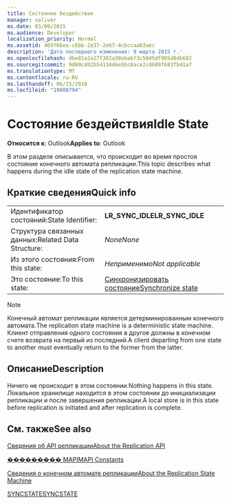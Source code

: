 ```yaml
---
title: Состояние бездействия
manager: soliver
ms.date: 03/09/2015
ms.audience: Developer
localization_priority: Normal
ms.assetid: 46976bea-c6bb-2e37-2e67-4cbccaa03aec
description: 'Дата последнего изменения: 9 марта 2015 г.'
ms.openlocfilehash: dbe81a2a27f302a38eba6f3c5045df905d8db682
ms.sourcegitcommit: 9d60cd82b5413446e5bc8ace2cd689f683fb41a7
ms.translationtype: MT
ms.contentlocale: ru-RU
ms.lasthandoff: 06/15/2018
ms.locfileid: "19808794"
---
```

# <a name="idle-state"></a><span data-ttu-id="13db6-103">Состояние бездействия</span><span class="sxs-lookup"><span data-stu-id="13db6-103">Idle State</span></span>

  
  
<span data-ttu-id="13db6-104">**Относится к**: Outlook</span><span class="sxs-lookup"><span data-stu-id="13db6-104">**Applies to**: Outlook</span></span> 
  
 <span data-ttu-id="13db6-105">В этом разделе описывается, что происходит во время простоя состояние конечного автомата репликации.</span><span class="sxs-lookup"><span data-stu-id="13db6-105">This topic describes what happens during the idle state of the replication state machine.</span></span> 
  
## <a name="quick-info"></a><span data-ttu-id="13db6-106">Краткие сведения</span><span class="sxs-lookup"><span data-stu-id="13db6-106">Quick info</span></span>

|||
|:-----|:-----|
|<span data-ttu-id="13db6-107">Идентификатор состояний:</span><span class="sxs-lookup"><span data-stu-id="13db6-107">State Identifier:</span></span>  <br/> |<span data-ttu-id="13db6-108">**LR_SYNC_IDLE**</span><span class="sxs-lookup"><span data-stu-id="13db6-108">**LR_SYNC_IDLE**</span></span> <br/> |
|<span data-ttu-id="13db6-109">Структура связанных данных:</span><span class="sxs-lookup"><span data-stu-id="13db6-109">Related Data Structure:</span></span>  <br/> | <span data-ttu-id="13db6-110">*None*</span><span class="sxs-lookup"><span data-stu-id="13db6-110">*None*</span></span>  <br/> |
|<span data-ttu-id="13db6-111">Из этого состояния:</span><span class="sxs-lookup"><span data-stu-id="13db6-111">From this state:</span></span>  <br/> | <span data-ttu-id="13db6-112">*Неприменимо*</span><span class="sxs-lookup"><span data-stu-id="13db6-112">*Not applicable*</span></span>  <br/> |
|<span data-ttu-id="13db6-113">Это состояние:</span><span class="sxs-lookup"><span data-stu-id="13db6-113">To this state:</span></span>  <br/> |[<span data-ttu-id="13db6-114">Синхронизировать состояние</span><span class="sxs-lookup"><span data-stu-id="13db6-114">Synchronize state</span></span>](synchronize-state.md) <br/> |
   
> [!NOTE]
> <span data-ttu-id="13db6-115">Конечный автомат репликации является детерминированным конечного автомата.</span><span class="sxs-lookup"><span data-stu-id="13db6-115">The replication state machine is a deterministic state machine.</span></span> <span data-ttu-id="13db6-116">Клиент отправления одного состояния в другое должны в конечном счете возврата на первый из последний.</span><span class="sxs-lookup"><span data-stu-id="13db6-116">A client departing from one state to another must eventually return to the former from the latter.</span></span> 
  
## <a name="description"></a><span data-ttu-id="13db6-117">Описание</span><span class="sxs-lookup"><span data-stu-id="13db6-117">Description</span></span>

<span data-ttu-id="13db6-118">Ничего не происходит в этом состоянии.</span><span class="sxs-lookup"><span data-stu-id="13db6-118">Nothing happens in this state.</span></span> <span data-ttu-id="13db6-119">Локальное хранилище находится в этом состоянии до инициализации репликации и после завершения репликации.</span><span class="sxs-lookup"><span data-stu-id="13db6-119">A local store is in this state before replication is initiated and after replication is complete.</span></span>
  
## <a name="see-also"></a><span data-ttu-id="13db6-120">См. также</span><span class="sxs-lookup"><span data-stu-id="13db6-120">See also</span></span>



[<span data-ttu-id="13db6-121">Сведения об API репликации</span><span class="sxs-lookup"><span data-stu-id="13db6-121">About the Replication API</span></span>](about-the-replication-api.md)
  
[<span data-ttu-id="13db6-122">��������� MAPI</span><span class="sxs-lookup"><span data-stu-id="13db6-122">MAPI Constants</span></span>](mapi-constants.md)
  
[<span data-ttu-id="13db6-123">Сведения о конечном автомате репликации</span><span class="sxs-lookup"><span data-stu-id="13db6-123">About the Replication State Machine</span></span>](about-the-replication-state-machine.md)
  
[<span data-ttu-id="13db6-124">SYNCSTATE</span><span class="sxs-lookup"><span data-stu-id="13db6-124">SYNCSTATE</span></span>](syncstate.md)

